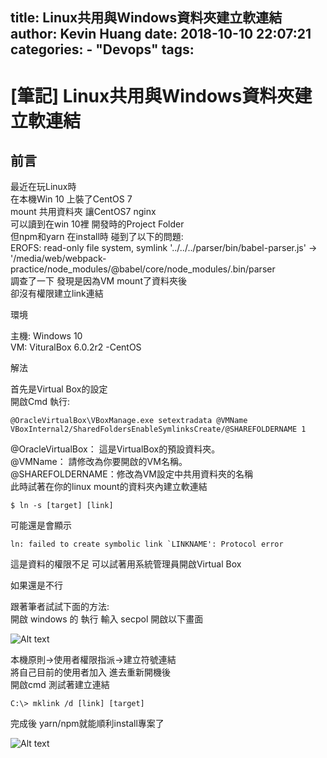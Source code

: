 title: Linux共用與Windows資料夾建立軟連結
author: Kevin Huang
date: 2018-10-10 22:07:21
categories: 
    - "Devops"
tags:
---
# [筆記] Linux共用與Windows資料夾建立軟連結

## 前言

最近在玩Linux時  
在本機Win 10 上裝了CentOS 7  
mount 共用資料夾 讓CentOS7 nginx  
可以讀到在win 10裡 開發時的Project Folder  
但npm和yarn 在install時 碰到了以下的問題:  
EROFS: read-only file system, symlink '../../../parser/bin/babel-parser.js' -> '/media/web/webpack-practice/node_modules/@babel/core/node_modules/.bin/parser  
調查了一下 發現是因為VM mount了資料夾後  
卻沒有權限建立link連結   

環境

主機: Windows 10  
VM: VituralBox 6.0.2r2 -CentOS  

解法

首先是Virtual Box的設定  
開啟Cmd 執行:  
```
@OracleVirtualBox\VBoxManage.exe setextradata @VMName VBoxInternal2/SharedFoldersEnableSymlinksCreate/@SHAREFOLDERNAME 1  
```
@OracleVirtualBox： 這是VirtualBox的預設資料夾。  
@VMName： 請修改為你要開啟的VM名稱。  
@SHAREFOLDERNAME：修改為VM設定中共用資料夾的名稱  
此時試著在你的linux mount的資料夾內建立軟連結  

    $ ln -s [target] [link]  

可能還是會顯示  

    ln: failed to create symbolic link `LINKNAME': Protocol error  

這是資料的權限不足 可以試著用系統管理員開啟Virtual Box  

如果還是不行  

跟著筆者試試下面的方法:  
開啟 windows 的 執行 輸入 secpol 開啟以下畫面  

![Alt text]( 07481bf27739f6f4d6c323465d3c56e0-1.png )

本機原則->使用者權限指派->建立符號連結  
將自己目前的使用者加入 進去重新開機後  
開啟cmd 測試著建立連結  

    C:\> mklink /d [link] [target]

完成後 yarn/npm就能順利install專案了  

![Alt text]( 07481bf27739f6f4d6c323465d3c56e0-2.png )
